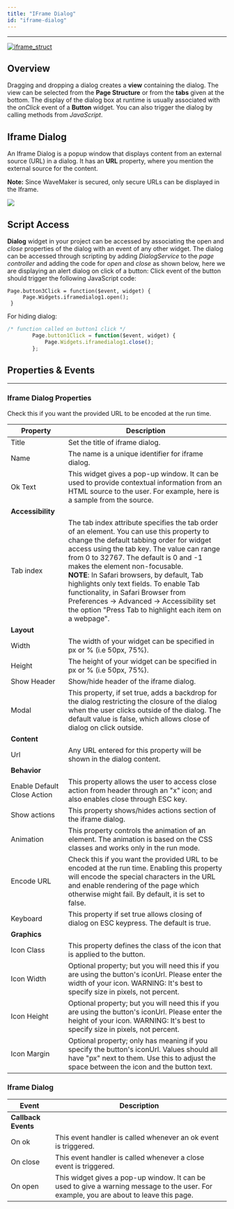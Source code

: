```yaml
---
title: "IFrame Dialog"
id: "iframe-dialog"
---
```

---

[![iframe_struct](/learn/assets/iframe_struct.jpg)](/learn/assets/iframe_struct.jpg)

## Overview
Dragging and dropping a dialog creates a **view** containing the dialog. The view can be selected from the **Page Structure** or from the **tabs** given at the bottom. The display of the dialog box at runtime is usually associated with the _onClick_ event of a **Button** widget. You can also trigger the dialog by calling methods from _JavaScript_.

## Iframe Dialog

An Iframe Dialog is a popup window that displays content from an external source (URL) in a dialog. It has an **URL** property, where you mention the external source for the content.

**Note:** Since WaveMaker is secured, only secure URLs can be displayed in the Iframe.

[![](/learn/assets/dialog_iframe.png)](/learn/assets/dialog_iframe.png)

## Script Access

**Dialog** widget in your project can be accessed by associating the open and _close_ properties of the dialog with an event of any other widget. The dialog can be accessed through scripting by adding _DialogService_ to the _page controller_ and adding the code for _open_ and _close_ as shown below, here we are displaying an alert dialog on click of a button: Click event of the button should trigger the following JavaScript code:

```   
Page.button3Click = function($event, widget) {
     Page.Widgets.iframedialog1.open();
 }
```

For hiding dialog:

```js
/* function called on button1 click */
        Page.button1Click = function($event, widget) {
            Page.Widgets.iframedialog1.close();
        };
```

## Properties & Events
---
### Iframe Dialog Properties

Check this if you want the provided URL to be encoded at the run time.

| Property | Description |
| --- | --- |
| Title | Set the title of iframe dialog. |
| Name | The name is a unique identifier for iframe dialog. |
| Ok Text | This widget gives a pop-up window. It can be used to provide contextual information from an HTML source to the user. For example, here is a sample from the source. |
| **Accessibility** |
| Tab index | The tab index attribute specifies the tab order of an element. You can use this property to change the default tabbing order for widget access using the tab key. The value can range from 0 to 32767. The default is 0 and -1 makes the element non-focusable. <br> **NOTE**: In Safari browsers, by default, Tab highlights only text fields. To enable Tab functionality, in Safari Browser from Preferences -> Advanced -> Accessibility set the option "Press Tab to highlight each item on a webpage". |
| **Layout** ||
| Width | The width of your widget can be specified in px or % (i.e 50px, 75%). |
| Height | The height of your widget can be specified in px or % (i.e 50px, 75%). |
| Show Header | Show/hide header of the iframe dialog. |
| Modal | This property, if set true, adds a backdrop for the dialog restricting the closure of the dialog when the user clicks outside of the dialog. The default value is false, which allows close of dialog on click outside. |
| **Content** |
| Url | Any URL entered for this property will be shown in the dialog content. |
| **Behavior** |
| Enable Default Close Action | This property allows the user to access close action from header through an "x" icon; and also enables close through ESC key. |
| Show actions | This property shows/hides actions section of the iframe dialog. |
| Animation | This property controls the animation of an element. The animation is based on the CSS classes and works only in the run mode. |
| Encode URL | Check this if you want the provided URL to be encoded at the run time. Enabling this property will encode the special characters in the URL and enable rendering of the page which otherwise might fail. By default, it is set to false. |
| Keyboard | This property if set true allows closing of dialog on ESC keypress. The default is true. |
| **Graphics** |
| Icon Class | This property defines the class of the icon that is applied to the button. |
| Icon Width | Optional property; but you will need this if you are using the button's iconUrl. Please enter the width of your icon. WARNING: It's best to specify size in pixels, not percent. |
| Icon Height | Optional property; but you will need this if you are using the button's iconUrl. Please enter the height of your icon. WARNING: It's best to specify size in pixels, not percent. |
| Icon Margin | Optional property; only has meaning if you specify the button's iconUrl. Values should all have "px" next to them. Use this to adjust the space between the icon and the button text. |

### Iframe Dialog

| Event | Description |
| --- | --- |
| **Callback Events** ||
| On ok | This event handler is called whenever an ok event is triggered. |
| On close | This event handler is called whenever a close event is triggered. |
| On open | This widget gives a pop-up window. It can be used to give a warning message to the user. For example, you are about to leave this page. |

